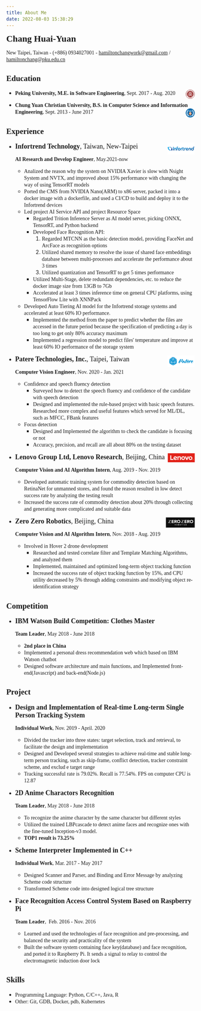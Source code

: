 ```yaml
---
title: About Me
date: 2022-08-03 15:38:29
---
```


<font size=5 face="Times New Roman">**Chang Huai-Yuan**</font>

<font face="Times New Roman">New Taipei, Taiwan  -  (+886) 0934027001  -  hamiltonchangwork@gmail.com / hamiltonchang@pku.edu.cn</font>

<!-- <font face="Times New Roman">**Applied Position: Computer Vision and C++ Engineer**</font> -->

## <font face="Times New Roman">Education</font>

* <font face="Times New Roman">**Peking University, M.E. in Software Engineering**, Sept. 2017 - Aug. 2020</font><img src=".\assets\pku.png" align='right' height="5%" width="5%"/>

* <font face="Times New Roman">**Chung Yuan Christian University, B.S. in Computer Science and Information Engineering**, Sept. 2013 - June 2017</font><img src="./assets/CYCU.png" align='right' height="5%" width="5%"/>

## <font face="Times New Roman">Experience</font>

- <font size=4 face="Times New Roman">**Infortrend Technology**, Taiwan, New-Taipei</font><img src="./assets/infortrend.png" align='right' height="15%" width="15%"/>

  <font face="Times New Roman">**AI Research and Develop Engineer**, May.2021-now</font>

  - <font face="Times New Roman">Analized the reason why the system on NVIDIA Xavier is slow with Nsight System and NVTX, and improved about 15% performance with changing the way of using TensorRT models</font>
  - <font face="Times New Roman">Ported the CMS from NVIDIA Nano(ARM) to x86 server, packed it into a docker image with a dockerfile, and used a CI/CD to build and deploy it to the Infortrend devices</font>
  - <font face="Times New Roman">Led project AI Service API and project Resource Space</font>
    - <font face="Times New Roman">Regarded Trition Inference Server as AI model server, picking ONNX, TensorRT, and Python backend</font>
    - <font face="Times New Roman">Developed Face Recognition API:</font>
      1. <font face="Times New Roman">Regarded MTCNN as the basic detection model, providing FaceNet and ArcFace as recognition options</font>
      2. <font face="Times New Roman">Utilized shared memory to resolve the issue of shared face embeddings database between multi-processes and accelerate the performance about 3 times</font>
      3. <font face="Times New Roman">Utilized quantization and TensorRT to get 5 times performance</font>
    - <font face="Times New Roman">Utilized Multi-Stage, delete redundant dependencies, etc. to reduce the docker image size from 13GB to 7Gb</font>
    - <font face="Times New Roman">Accelerated at least 3 times inference time on general CPU platforms, using TensorFlow Lite with XNNPack</font>
  - <font face="Times New Roman">Developed Auto Tiering AI model for the Infortrend storage systems and accelerated at least 60% IO performance.</font>
    - <font face="Times New Roman">Implemented the method from the paper to predict whether the files are accessed in the future period because the specification of predicting a day is too long to get only 80% accuracy maximum</font>
    - <font face="Times New Roman">Implemented a regression model to predict files' temperature and improve at least 60% IO performance of the storage system</font>

- <font size=4 face="Times New Roman">**Patere Technologies, Inc.**, Taipei, Taiwan</font><img src=".\assets\patere.png" align='right' height="15%" width="15%"/>

  <font face="Times New Roman">**Computer Vision Engineer**, Nov. 2020 - Jan. 2021</font>

  - <font face="Times New Roman">Confidence and speech fluency detection</font>
    - <font face="Times New Roman">Surveyed how to detect the speech fluency and confidence of the candidate with speech detection</font>
    - <font face="Times New Roman">Designed and implemented the rule-based project with basic speech features. Researched more complex and useful features which served for ML/DL, such as MFCC, FBank features</font>
  - <font face="Times New Roman">Focus detection</font>
    - <font face="Times New Roman">Designed and Implemented the algorithm to check the candidate is focusing or not</font>
    - <font face="Times New Roman">Accuracy, precision, and recall are all about 80% on the testing dataset</font>

- <font size=4 face="Times New Roman">**Lenovo Group Ltd, Lenovo Research**, Beijing, China</font><img src=".\assets\lenovo-logo.png" align='right' height="15%" width="15%"/>

  <font face="Times New Roman">**Computer Vision and AI Algorithm Intern**, Aug. 2019 - Nov. 2019</font>

  - <font face="Times New Roman">Developed automatic training system for commodity detection based on RetinaNet for unmanned stores, and found the reason resulted in low detect success rate by analyzing the testing result</font>
  - <font face="Times New Roman">Increased the success rate of commodity detection about 20% through collecting and generating more complicated and suitable data</font>

- <font size=4 face="Times New Roman">**Zero Zero Robotics**, Beijing, China</font><img src=".\assets\zerozero-logo.png" align='right' height="16%" width="16%"/>

  <font face="Times New Roman">**Computer Vision and AI Algorithm Intern**, Nov. 2018 - Aug. 2019</font>

  - <font face="Times New Roman">Involved in Hover 2 drone development</font>
    - <font face="Times New Roman">Researched and tested correlate filter and Template Matching Algorithms, and analyzed them</font>
    - <font face="Times New Roman">Implemented, maintained and optimized long-term object tracking function</font>
    - <font face="Times New Roman">Increased the success rate of object tracking function by 15%, and CPU utility decreased by 5% through adding constraints and modifying object re-identification strategy</font>

## <font face="Times New Roman">Competition</font>

* <font size=4 face="Times New Roman">**IBM Watson Build Competition: Clothes Master**</font>

  <font face="Times New Roman">**Team Leader**, May 2018 - June 2018</font>

  - <font face="Times New Roman">**2nd place in China**</font>
  - <font face="Times New Roman">Implemented a personal dress recommendation web which based on IBM Watson chatbot</font>
  - <font face="Times New Roman">Designed software architecture and main functions, and Implemented front-end(Javascript) and back-end(Node.js)</font>

## <font face="Times New Roman">Project</font>

- <font size=4 face="Times New Roman">**Design and Implementation of Real-time Long-term Single Person Tracking System**</font>

  <font face="Times New Roman">**Individual Work**, Nov. 2019 - April. 2020</font>

  - <font face="Times New Roman">Divided the tracker into three states: target selection, track and retrieval, to facilitate the design and implementation</font>
  - <font face="Times New Roman">Designed and Developed several strategies to achieve real-time and stable long-term person tracking, such as skip-frame, conflict detection, tracker constraint scheme, and exclud e target range</font>
  - <font face="Times New Roman">Tracking successful rate is 79.02%. Recall is 77.54%. FPS on computer CPU is 12.87</font>

- <font size=4 face="Times New Roman">**2D Anime Charactors Recognition**</font>

  <font face="Times New Roman">**Team Leader**, May 2018 - June 2018</font>

  - <font face="Times New Roman">To recognize the anime character by the same character but different styles</font>
  - <font face="Times New Roman">Utilized the trained  LBPcascade to detect anime faces and recognize ones with the fine-tuned Inception-v3 model.</font>
  - <font face="Times New Roman">**TOP1 result is 73.25%**</font>

- <font size=4 face="Times New Roman">**Scheme Interpreter Implemented in C++**</font>

   <font face="Times New Roman">**Individual Work**, Mar. 2017 - May 2017</font>

     - <font face="Times New Roman">Designed Scanner and Parser, and Binding and Error Message by analyzing Scheme code structure</font>
     - <font face="Times New Roman">Transformed Scheme code into designed logical tree structure</font>

- <font size=4 face="Times New Roman">**Face Recognition Access Control System Based on Raspberry Pi**</font>

   <font face="Times New Roman">**Team Leader**,  Feb. 2016 - Nov. 2016</font>

   - <font face="Times New Roman">Learned and used the technologies of face recognition and pre-processing, and balanced the security and practicality of the system</font>
   - <font face="Times New Roman">Built the software system containing face key(database) and face recognition, and ported it to Raspberry Pi.  It sends a signal to relay to control the electromagnetic induction door lock</font>

## <font face="Times New Roman">Skills</font>

- <font face="Times New Roman">Programming Language: Python, C/C++, Java, R </font>
- <font face="Times New Roman">Other: Git, GDB, Docker, pdb, Kubernetes</font>

